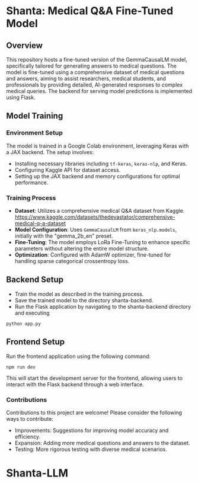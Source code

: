 # Shanta: Medical Q&A Fine-Tuned Model

## Overview
This repository hosts a fine-tuned version of the GemmaCausalLM model, specifically tailored for generating answers to medical questions. The model is fine-tuned using a comprehensive dataset of medical questions and answers, aiming to assist researchers, medical students, and professionals by providing detailed, AI-generated responses to complex medical queries. The backend for serving model predictions is implemented using Flask.

## Model Training

### Environment Setup
The model is trained in a Google Colab environment, leveraging Keras with a JAX backend. The setup involves:
- Installing necessary libraries including `tf-keras`, `keras-nlp`, and Keras.
- Configuring Kaggle API for dataset access.
- Setting up the JAX backend and memory configurations for optimal performance.

### Training Process
- **Dataset**: Utilizes a comprehensive medical Q&A dataset from Kaggle.
https://www.kaggle.com/datasets/thedevastator/comprehensive-medical-q-a-dataset
- **Model Configuration**: Uses `GemmaCausalLM` from `keras_nlp.models`, initially with the "gemma_2b_en" preset.
- **Fine-Tuning**: The model employs LoRa Fine-Tuning to enhance specific parameters without altering the entire model structure.
- **Optimization**: Configured with AdamW optimizer, fine-tuned for handling sparse categorical crossentropy loss.

## Backend Setup
- Train the model as described in the training process.
- Save the trained model to the directory shanta-backend.
- Run the Flask application by navigating to the shanta-backend directory and executing 

```
python app.py
```

## Frontend Setup
Run the frontend application using the following command:

```
npm run dev
```

This will start the development server for the frontend, allowing users to interact with the Flask backend through a web interface.


### Contributions
Contributions to this project are welcome! Please consider the following ways to contribute:
- Improvements: Suggestions for improving model accuracy and efficiency.
- Expansion: Adding more medical questions and answers to the dataset.
- Testing: More rigorous testing with diverse medical scenarios.
# Shanta-LLM
